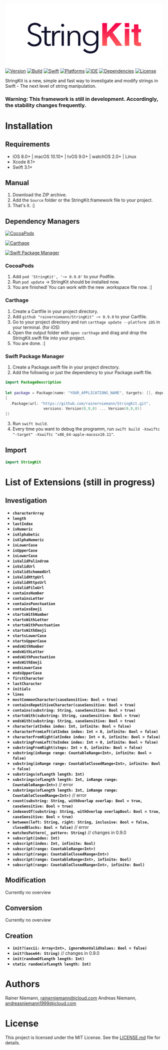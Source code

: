 ![StringKit Logo](Graphics/Logo.png)
[![Version](https://img.shields.io/badge/Version-0.9.0-orange.svg?style=flat)](#StringKit)
[![Build](https://img.shields.io/badge/Build-passing-orange.svg?style=flat)](#StringKit)
[![Swift](https://img.shields.io/badge/Swift-3.1-brightgreen.svg?style=flat)](https://swift.org)
[![Platforms](https://img.shields.io/badge/Platforms-iOS|macOS|tvOS|watchOS-brightgreen.svg?style=flat)](https://developer.apple.com)
[![IDE](https://img.shields.io/badge/IDE-Xcode_8.3.3-brightgreen.svg?style=flat)](https://developer.apple.com)
[![Dependencies](https://img.shields.io/badge/Dependencies-0-brightgreen.svg?style=flat)](#StringKit)
[![License](https://img.shields.io/badge/License-MIT-brightgreen.svg?style=flat)](/LICENSE.md)

StringKit is a new, simple and fast way to investigate and modify strings in Swift - The next level of string manipulation.

### Warning: This framework is still in development. Accordingly, the stability changes frequently.

# Installation
## Requirements
+ iOS 8.0+ | macOS 10.10+ | tvOS 9.0+ | watchOS 2.0+ | Linux
+ Xcode 8.1+
+ Swift 3.1+

## Manual
1. Download the ZIP archive.
2. Add the ```Source``` folder or the StringKit.framework file to your project.
3. That's it. :]

## Dependency Managers
[![CocoaPods](https://img.shields.io/badge/CocoaPods-supported-brightgreen.svg?style=flat)](#cocoapods)

[![Carthage](https://img.shields.io/badge/Carthage-supported-brightgreen.svg?style=flat)](#carthage)

[![Swift Package Manager](https://img.shields.io/badge/Swift_Package_Manager-supported-brightgreen.svg?style=flat)](#swift-package-manager)

### CocoaPods
1. Add ```pod 'StringKit', '~> 0.9.0'``` to your Podfile.
2. Run ```pod update``` -> StringKit should be installed now.
3. You are finished! You can work with the new .workspace file now. :]

### Carthage
1. Create a Cartfile in your project directory.
2. Add ```github "rainerniemann/StringKit" ~> 0.9.0``` to your Cartfile.
3. Go to your project directory and run ```carthage update --platform iOS``` in your terminal. (for iOS)
4. Open the output folder with ```open carthage``` and drag and drop the StringKit.swift file into your project.
5. You are done. :]

### Swift Package Manager
1. Create a Package.swift file in your project directory.
2. Add the following or just the dependency to your Package.swift file.
```swift
import PackageDescription

let package = Package(name: "YOUR_APPLICATIONS_NAME", targets: [], dependencies: 
[
  .Package(url: "https://github.com/rainerniemann/StringKit.git",
                 versions: Version(0,9,0) ... Version(0,9,0))
])
```
3. Run ```swift build```.
4. Every time you want to debug the programm, run ```swift build -Xswiftc "-target" -Xswiftc "x86_64-apple-macosx10.11"```.

## Import
```swift
import StringKit
```

# List of Extensions (still in progress)
## Investigation
+ **`characterArray`**
+ **`length`**
+ **`lastIndex`**
+ **`isNumeric`**
+ **`isAlphabetic`**
+ **`isAlphaNumeric`**
+ **`isLowerCase`**
+ **`isUpperCase`**
+ **`isLowerCase`**
+ **`isValidPalindrom`**
+ **`isValidUrl`**
+ **`isValidSchemedUrl`**
+ **`isValidHttpUrl`**
+ **`isValidHttpsUrl`**
+ **`isValidFileUrl`**
+ **`containsNumber`**
+ **`containsLetter`**
+ **`containsPunctuation`**
+ **`containsEmoji`**
+ **`startsWithNumber`**
+ **`startsWithLetter`**
+ **`startsWithPunctuation`**
+ **`startsWithEmoji`**
+ **`startsLowerCase`**
+ **`startsUpperCase`**
+ **`endsWithNumber`**
+ **`endsWithLetter`**
+ **`endsWithPunctuation`**
+ **`endsWithEmoji`**
+ **`endsLowerCase`**
+ **`endsUpperCase`**
+ **`firstCharacter`**
+ **`lastCharacter`**
+ **`initials`**
+ **`lines`**
+ **`mostCommonCharacter(caseSensitive: Bool = true)`**
+ **`containsRepetitiveCharacter(caseSensitive: Bool = true)`**
+ **`contains(substring: String, caseSensitive: Bool = true)`**
+ **`startsWith(substring: String, caseSensitive: Bool = true)`**
+ **`endsWith(substring: String, caseSensitive: Bool = true)`**
+ **`character(atIndex index: Int, infinite: Bool = false)`**
+ **`characterFromLeft(atIndex index: Int = 0, infinite: Bool = false)`**
+ **`characterFromRight(atIndex index: Int = 0, infinite: Bool = false)`**
+ **`substringFromLeft(toIndex index: Int = 0, infinite: Bool = false)`**
+ **`substringFromRight(steps: Int = 0, infinite: Bool = false)`**
+ **`substring(inRange range: CountableRange<Int>, infinite: Bool = false)`**
+ **`substring(inRange range: CountableClosedRange<Int>, infinite: Bool = false)`**
+ **`substrings(ofLength length: Int)`**
+ **`substrings(ofLength length: Int, inRange range: CountableRange<Int>)`** // error
+ **`substrings(ofLength length: Int, inRange range: CountableClosedRange<Int>)`** // error
+ **`count(substring: String, withOverlap overlap: Bool = true, caseSensitive: Bool = true)`**
+ **`indexesOf(substring: String, withOverlap overlapBool: Bool = true, caseSensitive: Bool = true)`**
+ **`between(left: String, right: String, inclusive: Bool = false, closedBlocks: Bool = false)`** // error
+ **`matchesPattern(_ pattern: String)`** // changes in 0.9.0
+ **`subscript(index: Int)`**
+ **`subscript(index: Int, infinite: Bool)`**
+ **`subscript(range: CountableRange<Int>)`**
+ **`subscript(range: CountableClosedRange<Int>)`**
+ **`subscript(range: CountableRange<Int>, infinite: Bool)`**
+ **`subscript(range: CountableClosedRange<Int>, infinite: Bool)`**

## Modification
Currently no overview

## Conversion
Currently no overview

## Creation
+ **`init?(ascii: Array<Int>, ignoreNonValidValues: Bool = false)`**
+ **`init?(base64: String)`** // changes in 0.9.0
+ **`init(randomOfLength length: Int)`**
+ **`static random(ofLength length: Int)`**

# Authors
Rainer Niemann, rainerniemann@icloud.com
Andreas Niemann, andreasniemann1999@icloud.com

# License
This project is licensed under the MIT License. See the [LICENSE.md](/LICENSE.md) file for details.
